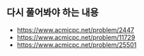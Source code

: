 ## 다시 풀어봐야 하는 내용
- https://www.acmicpc.net/problem/2447
- https://www.acmicpc.net/problem/11729
- https://www.acmicpc.net/problem/25501



